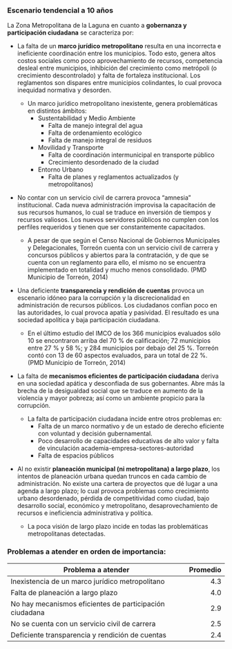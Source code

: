 
### Escenario tendencial a 10 años

La Zona Metropolitana de la Laguna en cuanto a **gobernanza y participación ciudadana** se caracteriza por:

* La falta de un **marco jurídico metropolitano** resulta en una incorrecta e ineficiente coordinación entre los municipios. Todo esto, genera altos costos sociales como poco aprovechamiento de recursos, competencia desleal entre municipios, inhibición del crecimiento como metrópoli (o crecimiento descontrolado) y falta de fortaleza institucional. Los reglamentos son dispares entre municipios colindantes, lo cual provoca inequidad normativa y desorden.
    * Un marco jurídico metropolitano inexistente, genera problemáticas en distintos ámbitos:
        * Sustentabilidad y Medio Ambiente
            * Falta de manejo integral del agua
		    * Falta de ordenamiento ecológico
		    * Falta de manejo integral de residuos
	    * Movilidad y Transporte
		    * Falta de coordinación intermunicipal en transporte público
		    * Crecimiento desordenado de la ciudad
	    * Entorno Urbano
            * Falta de planes y reglamentos actualizados (y metropolitanos)
  
* No contar con un servicio civil de carrera provoca “amnesia” institucional. Cada nueva administración improvisa la capacitación de sus recursos humanos, lo cual se traduce en inversión de tiempos y recursos valiosos. Los nuevos servidores públicos no cumplen con los perfiles requeridos y tienen que ser constantemente capacitados. 
   * A pesar de que según el Censo Nacional de Gobiernos Municipales y Delegacionales, Torreón cuenta con un servicio civil de carrera y concursos públicos y abiertos para la contratación, y de que se cuenta con un reglamento para ello, el mismo no se encuentra implementado en totalidad y mucho menos consolidado. (PMD Municipio de Torreón, 2014)
   
* Una deficiente **transparencia y rendición de cuentas** provoca un escenario idóneo para la corrupción y la discrecionalidad en administración de recursos públicos. Los ciudadanos confían poco en las autoridades, lo cual provoca apatía y pasividad. El resultado es una sociedad apolítica y baja participación ciudadana.
   * En el último estudio del IMCO de los 366 municipios evaluados sólo 10 se encontraron arriba del 70 % de calificación; 72 municipios entre 27 % y 58 %; y 284 municipios por debajo del 25 %. Torreón contó con 13 de 60 aspectos evaluados, para un total de 22 %. (PMD Municipio de Torreón, 2014)    
   
* La falta de **mecanismos eficientes de participación ciudadana** deriva en una sociedad apática y desconfiada de sus gobernantes. Abre más la brecha de la desigualdad social que se traduce en aumento de la violencia y  mayor pobreza; así como un ambiente propicio para la corrupción.
   * La falta de participación ciudadana incide entre otros problemas en:
       * Falta de un marco normativo y  de un estado de derecho eficiente con voluntad y decisión gubernamental.
       * Poco desarrollo de capacidades educativas de alto valor y falta de vinculación academia-empresa-sectores-autoridad
       * Falta de espacios públicos 
       
* Al no existir **planeación municipal (ni metropolitana) a largo plazo**, los intentos de planeación urbana quedan truncos en cada cambio de administración. No existe una cartera de proyectos que dé lugar a una agenda a largo plazo; lo cual provoca problemas como crecimiento urbano desordenado, pérdida de competitividad como ciudad, bajo desarrollo social, económico y metropolitano, desaprovechamiento de recursos e ineficiencia administrativa y política.
    * La poca visión de largo plazo incide en todas las problemáticas metropolitanas detectadas.

### Problemas a atender en orden de importancia:

Problema a atender                                      | Promedio
--------------------------------------------------------|---------:
Inexistencia de un marco jurídico metropolitano         |      4.3
Falta de planeación  a largo plazo                      |      4.0
No hay mecanismos eficientes de participación ciudadana |      2.9
No se cuenta con un servicio civil de carrera           |      2.5
Deficiente transparencia y rendición de cuentas         |      2.4
